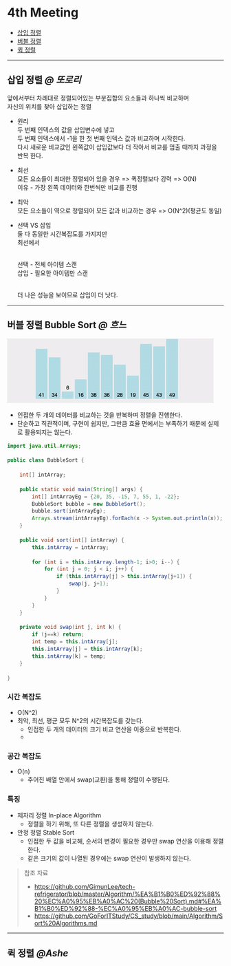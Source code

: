 # 4th Meeting
* [삽입 정렬](https://github.com/victoryAshe/WWWinterview/blob/main/CS_Interview/Sort/4thMeeting.md#%EC%82%BD%EC%9E%85-%EC%A0%95%EB%A0%AC----%EB%98%90%EB%A1%9C%EB%A6%AC)
* [버블 정렬](https://github.com/victoryAshe/WWWinterview/blob/main/CS_Interview/Sort/4thMeeting.md#%EB%B2%84%EB%B8%94-%EC%A0%95%EB%A0%AC----%ED%9D%90%EB%8A%90)
* [퀵 정렬](https://github.com/victoryAshe/WWWinterview/blob/main/CS_Interview/Sort/4thMeeting.md#%ED%80%B5-%EC%A0%95%EB%A0%AC--ashe)
---
## 삽입 정렬   *@ 또로리*
앞에서부터 차례대로 정렬되어있는 부분집합의 요소들과 하나씩 비교하며<br>
자신의 위치를 찾아 삽입하는 정렬

- 원리<br>
    두 번째 인덱스의 값을 삽입변수에 넣고<br>
    두 번째 인덱스에서 -1을 한 첫 번째 인덱스 값과 비교하며 시작한다.<br>
    다시 새로운 비교값인 왼쪽값이 삽입값보다 더 작아서 비교를 멈출 때까지 과정을 반복 한다.<br> 

- 최선<br>
    모든 요소들이 최대한 정렬되어 있을 경우 => 퀵정렬보다 강력 => O(N)<br>
    이유 - 가장 왼쪽 데이터와 한번씩만 비교를 진행<br> 
 
- 최악<br>
    모든 요소들이 역으로 정렬되어 모든 값과 비교하는 경우 => O(N^2)(평균도 동일)<br> 
    
- 선택 VS 삽입<br>
    둘 다 동일한 시간복잡도를 가지지만<br>
    최선에서<br>
    
    <br>
    선택 - 전체 아이템 스캔<br>
    삽입 - 필요한 아이템만 스캔<br>
    <br>
    
    더 나은 성능을 보이므로 삽입이 더 낫다.

---
## 버블 정렬 Bubble Sort  *@ 흐느*
![버블정렬](./images/bubble-sort.gif)
- 인접한 두 개의 데이터를 비교하는 것을 반복하며 정렬을 진행한다.
- 단순하고 직관적이며, 구현이 쉽지만, 그만큼 효율 면에서는 부족하기 때문에 실제로 활용되지는 않는다. 

```java
import java.util.Arrays;

public class BubbleSort {

    int[] intArray;

    public static void main(String[] args) {
        int[] intArrayEg = {20, 35, -15, 7, 55, 1, -22};
        BubbleSort bubble = new BubbleSort();
        bubble.sort(intArrayEg);
        Arrays.stream(intArrayEg).forEach(x -> System.out.println(x));
    }

    public void sort(int[] intArray) {
        this.intArray = intArray;

        for (int i = this.intArray.length-1; i>0; i--) {
            for (int j = 0; j < i; j++) {
                if (this.intArray[j] > this.intArray[j+1]) {
                    swap(j, j+1);
                }
            }
        }
    }

    private void swap(int j, int k) {
        if (j==k) return;
        int temp = this.intArray[j];
        this.intArray[j] = this.intArray[k];
        this.intArray[k] = temp;
    }

}
```

### 시간 복잡도
- O(N^2)
- 최악, 최선, 평균 모두 N^2의 시간복잡도를 갖는다.
  - 인접한 두 개의 데이터의 크기 비교 연산을 이중으로 반복한다.
  - 
### 공간 복잡도
- O(n)
  - 주어진 배열 안에서 swap(교환)을 통해 정렬이 수행된다.

### 특징
- 제자리 정렬 In-place Algorithm
  - 정렬을 하기 위해, 또 다른 정렬을 생성하지 않는다.
- 안정 정렬 Stable Sort
  - 인접한 두 값을 비교해, 순서의 변경이 필요한 경우만 swap 연산을 이용해 정렬한다.
  - 같은 크기의 값이 나열된 경우에는 swap 연산이 발생하지 않는다.

> 참조 자료
>  - https://github.com/GimunLee/tech-refrigerator/blob/master/Algorithm/%EA%B1%B0%ED%92%88%20%EC%A0%95%EB%A0%AC%20(Bubble%20Sort).md#%EA%B1%B0%ED%92%88-%EC%A0%95%EB%A0%AC-bubble-sort
> - https://github.com/GoForITStudy/CS_study/blob/main/Algorithm/Sort%20Algorithms.md

---
## 퀵 정렬  *@Ashe*
